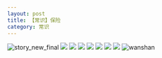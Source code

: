 ```yaml
---
layout: post
title: 【常识】保险
category: 常识
---
```

![story_new_final](http://rjbwi03xh.hd-bkt.clouddn.com/img/story_new_final_0322.png)
![](http://rjbwi03xh.hd-bkt.clouddn.com/img/insurance-220404-6.png)
![](http://rjbwi03xh.hd-bkt.clouddn.com/img/insurance-220404-2.png)
![](http://rjbwi03xh.hd-bkt.clouddn.com/img/insurance-220404-3.png)
![](http://rjbwi03xh.hd-bkt.clouddn.com/img/insurance-220404-4.png)
![](http://rjbwi03xh.hd-bkt.clouddn.com/img/insurance-220404-5.png)
![](http://rjbwi03xh.hd-bkt.clouddn.com/img/insurance-220404-1.png)
![](http://rjbwi03xh.hd-bkt.clouddn.com/img/insurance-220404-7.png)
![wanshan](http://rjbwi03xh.hd-bkt.clouddn.com/img/wanshan.png)